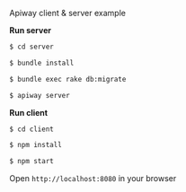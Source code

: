 Apiway client & server example


**Run server**

```sh
$ cd server
```
```sh
$ bundle install
```
```sh
$ bundle exec rake db:migrate
```
```sh
$ apiway server
```

**Run client**

```sh
$ cd client
```
```sh
$ npm install
```
```sh
$ npm start
```

Open `http://localhost:8080` in your browser
